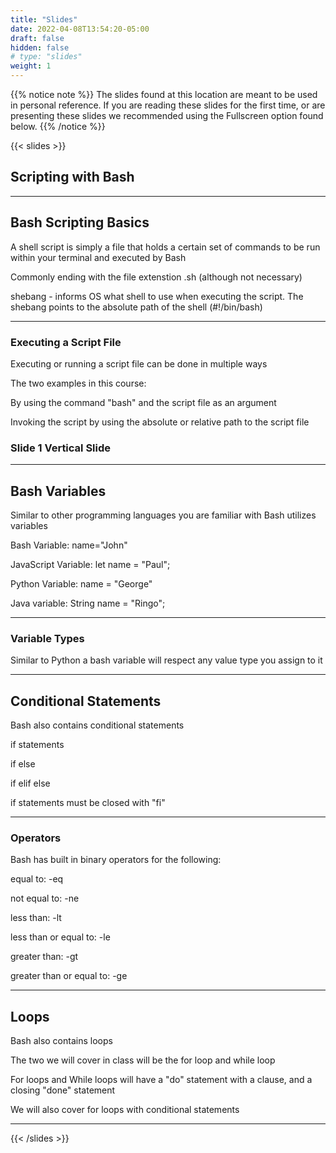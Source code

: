 ```yaml
---
title: "Slides"
date: 2022-04-08T13:54:20-05:00
draft: false
hidden: false
# type: "slides"
weight: 1
---
```


{{% notice note %}}
The slides found at this location are meant to be used in personal reference. If you are reading these slides for the first time, or are presenting these slides we recommended using the Fullscreen option found below.
{{% /notice %}}

{{< slides >}}

## Scripting with Bash

---

## Bash Scripting Basics

A shell script is simply a file that holds a certain set of commands to be run within your terminal and executed by Bash

Commonly ending with the file extenstion .sh (although not necessary)

shebang - informs OS what shell to use when executing the script. The shebang points to the absolute path of the shell (#!/bin/bash)

___

### Executing a Script File

Executing or running a script file can be done in multiple ways

The two examples in this course:

By using the command "bash" and the script file as an argument

Invoking the script by using the absolute or relative path to the script file

### Slide 1 Vertical Slide

---

## Bash Variables

Similar to other programming languages you are familiar with Bash utilizes variables

Bash Variable: name="John"

JavaScript Variable: let name = "Paul";

Python Variable: name = "George"

Java variable: String name = "Ringo";
___

### Variable Types

Similar to Python a bash variable will respect any value type you assign to it

---

## Conditional Statements

Bash also contains conditional statements

if statements

if else

if elif else

if statements must be closed with "fi"

___

### Operators

Bash has built in binary operators for the following:

equal to: -eq

not equal to: -ne

less than: -lt

less than or equal to: -le

greater than: -gt

greater than or equal to: -ge

---

## Loops

Bash also contains loops

The two we will cover in class will be the for loop and while loop

For loops and While loops will have a "do" statement with a clause, and a closing "done" statement

We will also cover for loops with conditional statements

---

{{< /slides >}}